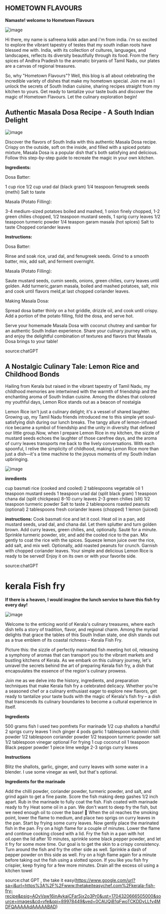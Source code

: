 ## HOMETOWN FLAVOURS
**Namaste! welcome to Hometown Flavours** 

![image](https://github.com/23W-GBAC/safrinfaizz/assets/150972752/c636e2f0-2d84-4ba3-ae40-5d54452ede77)

Hi there, my name is safreena kokk adan and i'm from india. i'm so excited to explore the vibrant tapestry of testes that my south indian roots have blessed me with. India, with its collection of cultures, languages, and landscapes, reflects its diversity beautifully through its food. From the fiery spices of Andhra Pradesh to the aromatic biryanis of Tamil Nadu, our plates are a canvas of regional treasures. 

So, why "Hometown Flavours"? Well, this blog is all about celebrating the incredible variety of dishes that make my hometown special. Join me as I unlock the secrets of South Indian cuisine, sharing recipes straight from my kitchen to yours. 
Get ready to tantalize your taste buds and discover the magic of Hometown Flavours. Let the culinary exploration begin! 

 

## Authentic Masala Dosa Recipe - A South Indian Delight  
![image](https://github.com/23W-GBAC/safrinfaizz/assets/150972752/ecdaecb9-7b17-4081-ac91-a22da1ab2c51)


Discover the flavors of South India with this authentic Masala Dosa recipe. Crispy on the outside, soft on the inside, and filled with a spiced potato mixture, Masala Dosa is a popular dish that's both satisfying and delicious. Follow this step-by-step guide to recreate the magic in your own kitchen.

**Ingredients:**

Dosa Batter:

1 cup rice
1/2 cup urad dal (black gram)
1/4 teaspoon fenugreek seeds (methi)
Salt to taste

Masala (Potato Filling):

3-4 medium-sized potatoes boiled and mashed,
1 onion finely chopped,
1-2 green chilies chopped,
1/2 teaspoon mustard seeds,
1 sprig curry leaves
1/2 teaspoon turmeric powder
1/4 teaspon garam masala (hot spices)
Salt to taste
Chopped coriander leaves 


**Instructions:**

Dosa Batter:

Rinse and soak rice, urad dal, and fenugreek seeds.
Grind to a smooth batter, mix, add salt, and ferment overnight.

Masala (Potato Filling):

Saute mustard seeds, cumin seeds, onions, green chilies, curry leaves until golden.
Add turmeric,garam masala, boiled and mashed potatoes, salt, mix and  cook until flavors meld,at last chopped coriander leaves.

Making Masala Dosa:

Spread dosa batter thinly on a hot griddle, drizzle oil, and cook until crispy.
Add a portion of the potato filling, fold the dosa, and serve hot.

Serve your homemade Masala Dosa with coconut chutney and sambar for an authentic South Indian experience. Share your culinary journey with us, and enjoy the delightful combination of textures and flavors that Masala Dosa brings to your table!

source:chatGPT





## A Nostalgic Culinary Tale: Lemon Rice and Childhood Bonds

Hailing from Kerala but raised in the vibrant tapestry of Tamil Nadu, my childhood memories are intertwined with the warmth of friendship and the enchanting aroma of South Indian cuisine. Among the dishes that colored my youthful days, Lemon Rice stands out as a beacon of nostalgia

Lemon Rice isn't just a culinary delight; it's a vessel of shared laughter. Growing up, my Tamil Nadu friends introduced me to this simple yet soul-satisfying dish during our lunch breaks. The tangy allure of lemon-infused rice became a symbol of friendship and the unity in diversity that defined our little group.Now, when I prepare Lemon Rice in my kitchen, the sizzle of mustard seeds echoes the laughter of those carefree days, and the aroma of curry leaves transports me back to the lively conversations. With each spoonful, I relive the simplicity of childhood, making Lemon Rice more than just a dish—it's a time machine to the joyous moments of my South Indian upbringing.



![image](https://github.com/23W-GBAC/safrinfaizz/assets/150972752/bccdb5e3-4b3a-46ec-9d51-551ef928deea)


**inredients**

 cup basmati rice (cooked and cooled)
2 tablespoons vegetable oil
1 teaspoon mustard seeds
1 teaspoon urad dal (split black gram)
1 teaspoon chana dal (split chickpeas)
8-10 curry leaves
2-3 green chilies (slit)
1/2 teaspoon turmeric powder
Salt to taste
2 tablespoons roasted peanuts (optional)
2 tablespoons fresh coriander leaves (chopped)
1 lemon (juiced)


**instructions:**
    Cook basmati rice and let it cool.
    Heat oil in a pan, add mustard seeds, urad dal, and chana dal. Let them splutter and turn golden brown.
    Add curry leaves, green chilies, and, optionally. Sauté for a minute.
    Sprinkle turmeric powder, stir, and add the cooled rice to the pan.
    Mix gently to coat the rice with the spices.
    Squeeze lemon juice over the rice, add salt, and mix well.
    Optionally, add roasted peanuts for crunch.
    Garnish with chopped coriander leaves.
    Your simple and delicious Lemon Rice is ready to be served! Enjoy it on its own or with your favorite side.

source:chatGPT




# kerala Fish fry


**If there is a heaven, I would imagine the lunch service to have this fish fry every day!**


![image](https://github.com/23W-GBAC/safrinfaizz/assets/150972752/55e8cd20-6a23-4491-b1d3-ece97369e939)



Welcome to the enticing world of Kerala's culinary treasures, where each dish tells a story of tradition, flavor, and regional charm. Among the myriad delights that grace the tables of this South Indian state, one dish stands out as a true emblem of its coastal richness – Kerala Fish Fry.


Picture this: the sizzle of perfectly marinated fish meeting hot oil, releasing a symphony of aromas that can transport you to the vibrant markets and bustling kitchens of Kerala. As we embark on this culinary journey, let's unravel the secrets behind the art of preparing Kerala fish fry, a dish that encapsulates the essence of the region's culinary prowess.

Join me as we delve into the history, ingredients, and preparation techniques that make Kerala fish fry a celebrated delicacy. Whether you're a seasoned chef or a culinary enthusiast eager to explore new flavors, get ready to tantalize your taste buds with the magic of Kerala's fish fry – a dish that transcends its culinary boundaries to become a cultural experience in itself.



**Ingredients**

500 grams fish I used two pomfrets
For marinade
1/2 cup shallots a handful
2 sprigs curry leaves
1 inch ginger
4 pods garlic
1 tablespoon kashmiri chilli powder
1/2 tablespoon coriander powder
1/2 teaspoon turmeric powder
salt
1/2 tablespoon vinegar optional
For frying
1 cup coconut oil
1 teaspoon Black pepper powder
1 piece lime wedge
2-3 sprigs curry leaves


**Instructions**

Blitz the shallots, garlic, ginger, and curry leaves with some water in a blender. I use some vinegar as well, but that's optional.

**Ingredients for the marinade**

Add the chilli powder, coriander powder, turmeric powder, and salt, and grind again to get a fine paste.
Score the fish making deep gashes 1/2 inch apart. Rub in the marinade to fully coat the fish.
Fish coated with marinade ready to fry
Heat some oil in a pan. We don't want to deep fry the fish, but we need enough oil to cover the base! 🙂
When the oil reaches the smoking point, lower the flame to medium, and place two sprigs on curry leaves in the pan.
Start by frying some curry leaves. Now gently place the marinated fish in the pan. Fry on a high flame for a couple of minutes. Lower the flame and continue cooking closed with a lid.
Fry the fish in a pan with hot oil.open the lid after 10 minutes, sprinkle some black pepper powder, and let it fry for some more time.
Our goal is to get the skin to a crispy consistency. Turn around the fish and fry the other side as well. Sprinkle a dash of pepper powder on this side as well.
Fry on a high flame again for a minute before taking out the fish using a slotted spoon. If you like you fish fry crispier, keep frying for a few more minutes. Drain all the excess oil using a kitchen towel


source:chat GPT , the take it easy(https://www.google.com/url?sa=i&url=https%3A%2F%2Fwww.thetakeiteasychef.com%2Fkerala-fish-fry-recipe&psig=AOvVaw16inAykajCFarSjx2o3Pr0&ust=1704320666505000&source=images&cd=vfe&opi=89978449&ved=0CAUQjB1qFwoTCKDDvLLfv4MDFQAAAAAdAAAAABAD)



